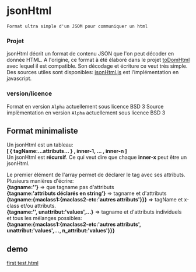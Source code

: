 # jsonHtml  

    Format ultra simple d'un JSOM pour communiquer un html  
    
### Projet 

jsonHtml décrit un format de contenu JSON que l'on peut décoder en donnée HTML.
A l'origine, ce format à été élaboré dans le projet [toDomHtml](https://github.com/Prismalide/toDomHtml) avec lequel il est compatible. 
Son décodage et écriture ce veut très simple.
Des sources utiles sont disponibles:
[jsonHtml.js](js/src/) est l’implémentation en javascript.    

### version/licence
Format en version `Alpha` actuellement sous licence BSD 3
Source implèmentation  en version `Alpha` actuellement sous licence BSD 3
## Format minimaliste
Un jsonHtml est un tableau:   
**[ { tagName:...attributs... } , inner-1, ... , inner-n ]**     
Un jsonHtml est **récursif**. Ce qui veut dire que chaque **inner-x** peut être un jsonHtml.   

Le premier élément de l'array permet de déclarer le tag avec ses attributs.  
Plusieurs manières d'écrire:  
**{tagname:''}** => que tagname pas d'attributs  
**{tagname:'attributs déclarés en string'}** => tagname et d'attributs  
**{tagname:{maclass1:{maclass2-etc:'autres attributs'}}}** => tagName et x-class et/ou attributs.   
**{tagname:'', unattribut:'values',...}** => tagname et d'attributs individuels  
et tous les mélanges possibles:  
**{tagname:{maclass1:{maclass2-etc:'autres attributs', unattribut:'values',..., n_attribut:'values'}}}**   

## demo  
[first test.html](src/use/samples/)  
